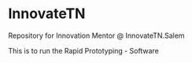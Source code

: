 # InnovateTN
Repository for Innovation Mentor @ InnovateTN.Salem

This is to run the Rapid Prototyping - Software
